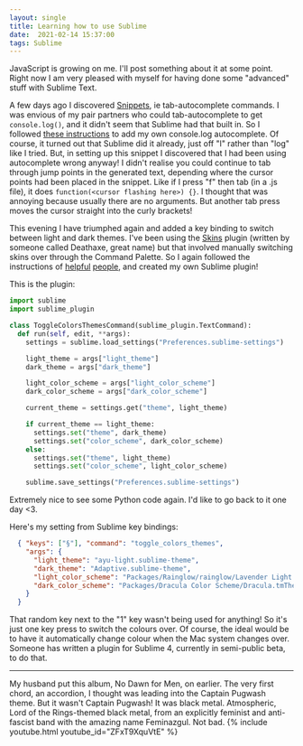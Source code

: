 ```yaml
---
layout: single
title: Learning how to use Sublime
date:  2021-02-14 15:37:00
tags: Sublime
---
```

JavaScript is growing on me. I'll post something about it at some point. Right now I am very pleased with myself for having done some "advanced" stuff with Sublime Text.

A few days ago I discovered [Snippets](https://www.freecodecamp.org/news/a-guide-to-preserving-your-wrists-with-sublime-text-snippets-7541662a53f2/), ie tab-autocomplete commands. I was envious of my pair partners who could tab-autocomplete to get `console.log()`, and it didn't seem that Sublime had that built in. So I followed [these instructions](https://gist.github.com/cabans/6d1663372b534403bd55e2a2501227b7) to add my own console.log autocomplete. Of course, it turned out that Sublime did it already, just off "l" rather than "log" like I tried. But, in setting up this snippet I discovered that I had been using autocomplete wrong anyway! I didn't realise you could continue to tab through jump points in the generated text, depending where the cursor points had been placed in the snippet. Like if I press "f" then tab (in a .js file), it does `function(<cursor flashing here>) {}`. I thought that was annoying because usually there are no arguments. But another tab press moves the cursor straight into the curly brackets!  

This evening I have triumphed again and added a key binding to switch between light and dark themes. I've been using the [Skins](https://github.com/deathaxe/sublime-skins) plugin (written by someone called Deathaxe, great name) but that involved manually switching skins over through the Command Palette. So I again followed the instructions of [helpful](https://forum.sublimetext.com/t/modifying-color-scheme-and-theme-globally-with-a-keyboard-shortcut/49406) [people](https://stackoverflow.com/questions/13121687/keyboard-shortcut-to-change-color-scheme-in-sublime-text-2/14687195), and created my own Sublime plugin!  

This is the plugin:
```python
import sublime
import sublime_plugin

class ToggleColorsThemesCommand(sublime_plugin.TextCommand):
  def run(self, edit, **args):
    settings = sublime.load_settings("Preferences.sublime-settings")

    light_theme = args["light_theme"]
    dark_theme = args["dark_theme"]

    light_color_scheme = args["light_color_scheme"]
    dark_color_scheme = args["dark_color_scheme"]

    current_theme = settings.get("theme", light_theme)

    if current_theme == light_theme:
      settings.set("theme", dark_theme)
      settings.set("color_scheme", dark_color_scheme)
    else:
      settings.set("theme", light_theme)
      settings.set("color_scheme", light_color_scheme)

    sublime.save_settings("Preferences.sublime-settings")
```

Extremely nice to see some Python code again. I'd like to go back to it one day <3.  

Here's my setting from Sublime key bindings:
```json
  { "keys": ["§"], "command": "toggle_colors_themes",
    "args": {
      "light_theme": "ayu-light.sublime-theme",
      "dark_theme": "Adaptive.sublime-theme",
      "light_color_scheme": "Packages/Rainglow/rainglow/Lavender Light (rainglow).tmTheme",
      "dark_color_scheme": "Packages/Dracula Color Scheme/Dracula.tmTheme"
    }
  }
```
That random key next to the "1" key wasn't being used for anything! So it's just one key press to switch the colours over. Of course, the ideal would be to have it automatically change colour when the Mac system changes over. Someone has written a plugin for Sublime 4, currently in semi-public beta, to do that.

***
My husband put this album, No Dawn for Men, on earlier. The very first chord, an accordion, I thought was leading into the Captain Pugwash theme. But it wasn't Captain Pugwash! It was black metal. Atmospheric, Lord of the Rings-themed black metal, from an explicitly feminist and anti-fascist band with the amazing name Feminazgul. Not bad.
{% include youtube.html youtube_id="ZFxT9XquVtE" %}
